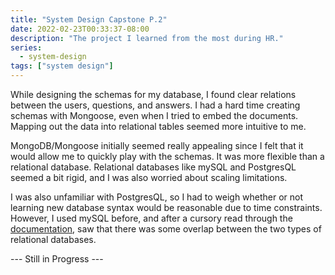 ```yaml
---
title: "System Design Capstone P.2"
date: 2022-02-23T00:33:37-08:00
description: "The project I learned from the most during HR."
series:
  - system-design
tags: ["system design"]
---
```


While designing the schemas for my database, I found clear relations between the users, questions, and answers. I had a hard time creating schemas with Mongoose, even when I tried to embed the documents. Mapping out the data into relational tables seemed more intuitive to me.

MongoDB/Mongoose initially seemed really appealing since I felt that it would allow me to quickly play with the schemas. It was more flexible than a relational database. Relational databases like mySQL and PostgresQL seemed a bit rigid, and I was also worried about scaling limitations.


I was also unfamiliar with PostgresQL, so I had to weigh whether or not learning new database syntax would be reasonable due to time constraints. However, I used mySQL before, and after a cursory read through the [documentation](https://www.postgresql.org/docs/current/), saw that there was some overlap between the two types of relational databases.

--- Still in Progress ---

